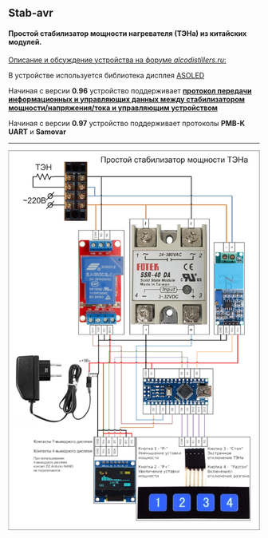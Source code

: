 ## Stab-avr
#### Простой стабилизатор мощности нагревателя (ТЭНа) из китайских модулей.

[Описание и обсуждение устройства на форуме *alcodistillers.ru*:](https://alcodistillers.ru/forum/viewtopic.php?id=1549 "alcodistillers.ru")

В устройстве используется библиотека дисплея [ASOLED](https://github.com/NikolayDikiy/ASOLED)

Начиная с версии **0.96** устройство поддерживает [**протокол передачи информационных и управляющих данных между стабилизатором мощности/напряжения/тока и управляющим устройством**](https://github.com/JohnJohnov/Stab-avr/blob/main/Protocol.md)

Начиная с версии **0.97** устройство поддерживает протоколы **РМВ-К UART** и **Samovar**

***
![Схема устройства](https://github.com/JohnJohnov/Stab-avr/blob/main/Stab-avr_circuit.jpg "Схема устройства")
